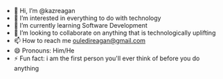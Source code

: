 - 👋 Hi, I’m @kazreagan
- 👀 I’m interested in everything to do with technology
- 🌱 I’m currently learning Software Development
- 💞️ I’m looking to collaborate on anything that is technologically uplifting
- 📫 How to reach me ouledireagan@gmail.com
- 😄 Pronouns: Him/He
- ⚡ Fun fact: i am the first person you'll ever think of before you do anything

<!---
kazreagan/kazreagan is a ✨ special ✨ repository because its `README.md` (this file) appears on your GitHub profile.
You can click the Preview link to take a look at your changes.
--->

